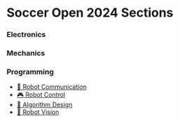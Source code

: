 # Soccer Open 2024 Sections

### Electronics

### Mechanics

### Programming

- [📁 Robot Communication](Communication/index.md)
- [🎮 Robot Control](Control/index.md)
- [🤖 Algorithm Design](Logic/index.md)
- [📸 Robot Vision](Vision/index.md)